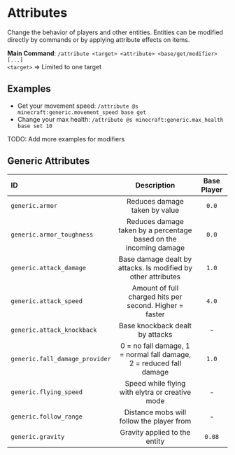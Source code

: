 # Attributes
Change the behavior of players and other entities. 
Entities can be modified directly by commands or by applying attribute effects on items.

**Main Command**: `/attribute <target> <attribute> <base/get/modifier> [...]` \
``<target>`` ⇒ Limited to one target

## Examples
- Get your movement speed: `/attribute @s minecraft:generic.movement_speed base get`
- Change your max health: `/attribute @s minecraft:generic.max_health base set 10`

TODO: Add more examples for modifiers

## Generic Attributes
| ID                             |                             Description                             | Base Player |
|:-------------------------------|:-------------------------------------------------------------------:|:-----------:|
| `generic.armor`                |                    Reduces damage taken by value                    |    `0.0`    |
| `generic.armor_toughness`      |  Reduces damage taken by a percentage based on the incoming damage  |    `0.0`    |
| `generic.attack_damage`        |    Base damage dealt by attacks. Is modified by other attributes    |    `1.0`    |
| `generic.attack_speed`         |       Amount of full charged hits per second. Higher = faster       |    `4.0`    |
| `generic.attack_knockback`     |                   Base knockback dealt by attacks                   |      -      |
| `generic.fall_damage_provider` | 0 = no fall damage, 1 = normal fall damage, 2 = reduced fall damage |    `1.0`    |
| `generic.flying_speed`         |           Speed while flying with elytra or creative mode           |      -      |
| `generic.follow_range`         |              Distance mobs will follow the player from              |      -      |
| `generic.gravity`              |                    Gravity applied to the entity                    |   `0.08`    |



